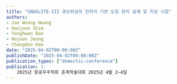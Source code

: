 ```yaml
---
title: "SNUGLITE-III 큐브위성의 전자석 기반 도킹 장치 설계 및 지상 시험"
authors:
- Jae Woong Hwang
- Hanjoon Shim
- Yonghwan Bae
- Hojoon Jeong
- Changdon Kee
date: "2025-04-02T00:00:00Z"
publishDate: "2025-04-02T00:00:00Z"
publication_types: ["domestic-conference"]
publication: |-
    2025년 항공우주학회 춘계학술대회 2025년 4월 2~4일
---
```

